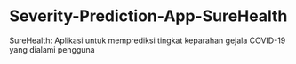# Severity-Prediction-App-SureHealth
SureHealth: Aplikasi untuk memprediksi tingkat keparahan gejala COVID-19 yang dialami pengguna

